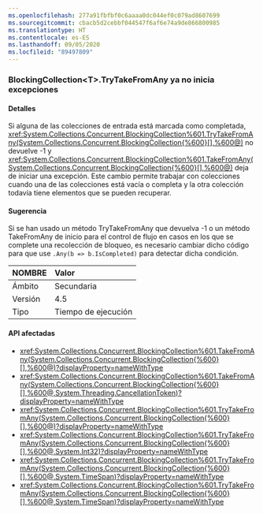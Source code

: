 ```yaml
---
ms.openlocfilehash: 277a91fbfbf0c6aaaa0dc044ef0c079ad8607699
ms.sourcegitcommit: cbacb5d2cebbf044547f6af6e74a9de866800985
ms.translationtype: HT
ms.contentlocale: es-ES
ms.lasthandoff: 09/05/2020
ms.locfileid: "89497809"
---
```

### <a name="blockingcollectionlttgttrytakefromany-does-not-throw-anymore"></a>BlockingCollection&lt;T&gt;.TryTakeFromAny ya no inicia excepciones

#### <a name="details"></a>Detalles

Si alguna de las colecciones de entrada está marcada como completada, <xref:System.Collections.Concurrent.BlockingCollection%601.TryTakeFromAny(System.Collections.Concurrent.BlockingCollection{%600}[],%600@)> no devuelve -1 y <xref:System.Collections.Concurrent.BlockingCollection%601.TakeFromAny(System.Collections.Concurrent.BlockingCollection{%600}[],%600@)> deja de iniciar una excepción. Este cambio permite trabajar con colecciones cuando una de las colecciones está vacía o completa y la otra colección todavía tiene elementos que se pueden recuperar.

#### <a name="suggestion"></a>Sugerencia

Si se han usado un método TryTakeFromAny que devuelva -1 o un método TakeFromAny de inicio para el control de flujo en casos en los que se complete una recolección de bloqueo, es necesario cambiar dicho código para que use <code>.Any(b =&gt; b.IsCompleted)</code> para detectar dicha condición.

| NOMBRE    | Valor       |
|:--------|:------------|
| Ámbito   |Secundaria|
|Versión|4.5|
|Tipo|Tiempo de ejecución|

#### <a name="affected-apis"></a>API afectadas

- <xref:System.Collections.Concurrent.BlockingCollection%601.TakeFromAny(System.Collections.Concurrent.BlockingCollection{%600}[],%600@)?displayProperty=nameWithType>
- <xref:System.Collections.Concurrent.BlockingCollection%601.TakeFromAny(System.Collections.Concurrent.BlockingCollection{%600}[],%600@,System.Threading.CancellationToken)?displayProperty=nameWithType>
- <xref:System.Collections.Concurrent.BlockingCollection%601.TryTakeFromAny(System.Collections.Concurrent.BlockingCollection{%600}[],%600@)?displayProperty=nameWithType>
- <xref:System.Collections.Concurrent.BlockingCollection%601.TryTakeFromAny(System.Collections.Concurrent.BlockingCollection{%600}[],%600@,System.Int32)?displayProperty=nameWithType>
- <xref:System.Collections.Concurrent.BlockingCollection%601.TryTakeFromAny(System.Collections.Concurrent.BlockingCollection{%600}[],%600@,System.TimeSpan)?displayProperty=nameWithType>
- <xref:System.Collections.Concurrent.BlockingCollection%601.TryTakeFromAny(System.Collections.Concurrent.BlockingCollection{%600}[],%600@,System.TimeSpan)?displayProperty=nameWithType>

<!--

#### Affected APIs

- ``M:System.Collections.Concurrent.BlockingCollection`1.TakeFromAny(System.Collections.Concurrent.BlockingCollection{`0}[],`0@)``
- ``M:System.Collections.Concurrent.BlockingCollection`1.TakeFromAny(System.Collections.Concurrent.BlockingCollection{`0}[],`0@,System.Threading.CancellationToken)``
- ``M:System.Collections.Concurrent.BlockingCollection`1.TryTakeFromAny(System.Collections.Concurrent.BlockingCollection{`0}[],`0@)``
- ``M:System.Collections.Concurrent.BlockingCollection`1.TryTakeFromAny(System.Collections.Concurrent.BlockingCollection{`0}[],`0@,System.Int32)``
- ``M:System.Collections.Concurrent.BlockingCollection`1.TryTakeFromAny(System.Collections.Concurrent.BlockingCollection{`0}[],`0@,System.TimeSpan)``
- ``M:System.Collections.Concurrent.BlockingCollection`1.TryTakeFromAny(System.Collections.Concurrent.BlockingCollection{`0}[],`0@,System.TimeSpan)``

-->

